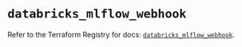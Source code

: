 # `databricks_mlflow_webhook`

Refer to the Terraform Registry for docs: [`databricks_mlflow_webhook`](https://registry.terraform.io/providers/databricks/databricks/1.96.0/docs/resources/mlflow_webhook).
